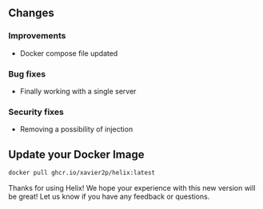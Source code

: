 ## Changes

<!-- ### New features
+ Not at this point -->

### Improvements

+ Docker compose file updated

### Bug fixes

+ Finally working with a single server

### Security fixes

+ Removing a possibility of injection

<!-- ### Known issues
+ Not working -->

## Update your Docker Image

```bash
docker pull ghcr.io/xavier2p/helix:latest
```

Thanks for using Helix!
We hope your experience with this new version will be great!
Let us know if you have any feedback or questions.
